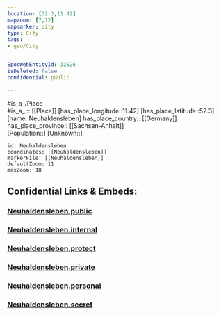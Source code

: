 ```yaml
---
location: [52.3,11.42] 
mapzoom: [7,12] 
mapmarker: city 
type: City
tags:
- geo/City


SpocWebEntityId: 32826
isDeleted: false
confidential: public

---
```

#is_a_/Place  
#is_a_ :: [[Place]] 
[has_place_longitude::11.42] 
[has_place_latitude::52.3] 
[name::Neuhaldensleben] 
has_place_country:: [[Germany]]  
has_place_province:: [[Sachsen-Anhalt]]  
[Population::] 
[Unknown::] 


```leaflet
id: Neuhaldensleben
coordinates: [[Neuhaldensleben]] 
markerFile: [[Neuhaldensleben]] 
defaultZoom: 11 
maxZoom: 18
```


## Confidential Links & Embeds: 

### [Neuhaldensleben.public](/_public/\Earth\Continent\Europe\Europe~Central\Germany\Germany~East\Sachsen-Anhalt\counties~SA\Börde\cities~Börde\Haldensleben\CityNeuhaldensleben.public.md) 

### [Neuhaldensleben.internal](/_internal/\Earth\Continent\Europe\Europe~Central\Germany\Germany~East\Sachsen-Anhalt\counties~SA\Börde\cities~Börde\Haldensleben\CityNeuhaldensleben.internal.md) 

### [Neuhaldensleben.protect](/_protect/\Earth\Continent\Europe\Europe~Central\Germany\Germany~East\Sachsen-Anhalt\counties~SA\Börde\cities~Börde\Haldensleben\CityNeuhaldensleben.protect.md) 

### [Neuhaldensleben.private](/_private/\Earth\Continent\Europe\Europe~Central\Germany\Germany~East\Sachsen-Anhalt\counties~SA\Börde\cities~Börde\Haldensleben\CityNeuhaldensleben.private.md) 

### [Neuhaldensleben.personal](/_personal/\Earth\Continent\Europe\Europe~Central\Germany\Germany~East\Sachsen-Anhalt\counties~SA\Börde\cities~Börde\Haldensleben\CityNeuhaldensleben.personal.md) 

### [Neuhaldensleben.secret](/_secret/\Earth\Continent\Europe\Europe~Central\Germany\Germany~East\Sachsen-Anhalt\counties~SA\Börde\cities~Börde\Haldensleben\CityNeuhaldensleben.secret.md)

